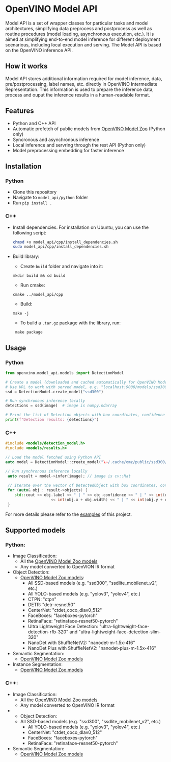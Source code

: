 # OpenVINO Model API
Model API is a set of wrapper classes for particular tasks and model architectures, simplifying data preprocess and postprocess as well as routine procedures (model loading, asynchronous execution, etc.). It is aimed at simplifying end-to-end model inference for different deployment scenarious, including local execution and serving. The Model API is based on the OpenVINO inference API.

## How it works
Model API stores additional information required for model inference, data, pre/postprocessing, label names, etc. directly in OpenVINO Intermediate Representation. This information is used to prepare the inference data, process and ouput the inference results in a human-readable format.

## Features
- Python and C++ API
- Automatic prefetch of public models from [OpenVINO Model Zoo](https://github.com/openvinotoolkit/open_model_zoo) (Python only)
- Syncronous and asynchronous inference
- Local inference and servring through the rest API (Python only)
- Model preprocessing embedding for faster inference

## Installation
### Python
- Clone this repository
- Navigate to `model_api/python` folder
- Run `pip install .`
### C++
- Install dependencies. For installation on Ubuntu, you can use the following script:
  ```bash
  chmod +x model_api/cpp/install_dependencies.sh
  sudo model_api/cpp/install_dependencies.sh
  ```

- Build library:
   - Create `build` folder and navigate into it:
   ```
   mkdir build && cd build
   ```
   - Run cmake:
   ```
   cmake ../model_api/cpp
   ```
   - Build:
   ```
   make -j 
   ```
   - To build a `.tar.gz` package with the library, run:
   ```
    make package
    ```

## Usage
### Python
```python
from openvino.model_api.models import DetectionModel

# Create a model (downloaded and cached automatically for OpenVINO Model Zoo models)
# Use URL to work with served model, e.g. "localhost:9000/models/ssd300"
ssd = DetectionModel.create_model("ssd300")

# Run synchronous inference locally
detections = ssd(image)  # image is numpy.ndarray

# Print the list of Detection objects with box coordinates, confidence and label string
print(f"Detection results: {detections}")
```

### C++
```cpp
#include <models/detection_model.h>
#include <models/results.h>

// Load the model fetched using Python API
auto model = DetectionModel::create_model("\~/.cache/omz/public/ssd300/FP16/ssd300.xml");

// Run synchronous inference locally
 auto result = model->infer(image); // image is cv::Mat
 
 // Iterate over the vector of DetectedObject with box coordinates, confidence and label string
 for (auto& obj : result->objects) {
    std::cout << obj.label << " | " << obj.confidence << " | " << int(obj.x) << " | " << int(obj.y) << " | "
                    << int(obj.x + obj.width) << " | " << int(obj.y + obj.height) << std::endl;
 }
```

For more details please refer to the [examples](https://github.com/openvinotoolkit/model_api/tree/master/examples) of this project.

## Supported models
### Python:
- Image Classification:
  - All the [OpenVINO Model Zoo models](https://github.com/openvinotoolkit/open_model_zoo/blob/master/models/public/index.md#classification-models)
  - Any model converted to OpenVION IR format
- Object Detection:
  - [OpenVINO Model Zoo models](https://github.com/openvinotoolkit/open_model_zoo/blob/master/models/public/index.md#object-detection-models):
    - All SSD-based models (e.g. "ssd300", "ssdlite_mobilenet_v2", etc.)
    - All YOLO-based models (e.g. "yolov3", "yolov4", etc.)
    - CTPN: "ctpn"
    - DETR: "detr-resnet50"
    - CenterNet: "ctdet_coco_dlav0_512"
    - FaceBoxes: "faceboxes-pytorch"
    - RetinaFace: "retinaface-resnet50-pytorch"
    - Ultra Lightweight Face Detection: "ultra-lightweight-face-detection-rfb-320" and "ultra-lightweight-face-detection-slim-320"
    - NanoDet with ShuffleNetV2: "nanodet-m-1.5x-416"
    - NanoDet Plus with ShuffleNetV2: "nanodet-plus-m-1.5x-416"
- Semantic Segmentation:
  - [OpenVINO Model Zoo models](https://github.com/openvinotoolkit/open_model_zoo/blob/master/models/public/index.md#semantic-segmentation-models)
- Instance Segmentation:
  - [OpenVINO Model Zoo models](https://github.com/openvinotoolkit/open_model_zoo/blob/master/models/public/index.md#instance-segmentation-models)


### C++:
- Image Classification:
  - All the [OpenVINO Model Zoo models](https://github.com/openvinotoolkit/open_model_zoo/blob/master/models/public/index.md#classification-models)
  - Any model converted to OpenVINO IR format
- - Object Detection:
  - All SSD-based models (e.g. "ssd300", "ssdlite_mobilenet_v2", etc.)
    - All YOLO-based models (e.g. "yolov3", "yolov4", etc.)
    - CenterNet: "ctdet_coco_dlav0_512"
    - FaceBoxes: "faceboxes-pytorch"
    - RetinaFace: "retinaface-resnet50-pytorch"
- Semantic Segmentation:
  - [OpenVINO Model Zoo models](https://github.com/openvinotoolkit/open_model_zoo/blob/master/models/public/index.md#semantic-segmentation-models)